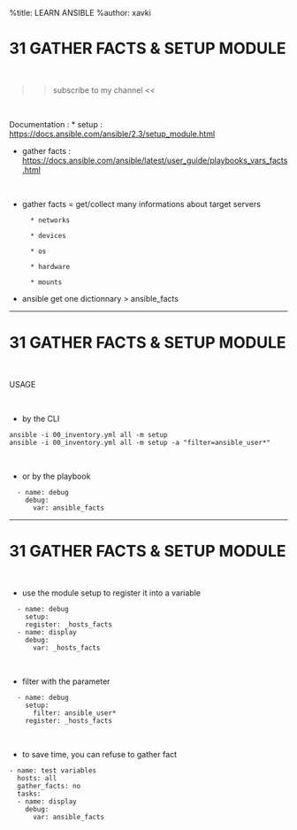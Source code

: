 %title: LEARN ANSIBLE
%author: xavki


# 31 GATHER FACTS & SETUP MODULE

<br>

>> subscribe to my channel <<

<br>

Documentation : 
	* setup : https://docs.ansible.com/ansible/2.3/setup_module.html
  * gather facts : https://docs.ansible.com/ansible/latest/user_guide/playbooks_vars_facts.html

<br>

* gather facts = get/collect many informations about target servers

		* networks

		* devices

		* os

		* hardware

		* mounts

* ansible get one dictionnary > ansible_facts


--------------------------------------------------------------


# 31 GATHER FACTS & SETUP MODULE


<br>

USAGE 


<br>

* by the CLI

```
ansible -i 00_inventory.yml all -m setup
ansible -i 00_inventory.yml all -m setup -a "filter=ansible_user*"
```
<br>

* or by the playbook

```
  - name: debug
    debug:
      var: ansible_facts
```


--------------------------------------------------------------


# 31 GATHER FACTS & SETUP MODULE


<br>

* use the module setup to register it into a variable

```
  - name: debug
    setup:
    register: _hosts_facts
  - name: display
    debug:
      var: _hosts_facts
```

<br>

* filter with the parameter

```
  - name: debug
    setup:
      filter: ansible_user*
    register: _hosts_facts
```

<br>

* to save time, you can refuse to gather fact

```
- name: test variables
  hosts: all
  gather_facts: no 
  tasks:
  - name: display
    debug:
      var: ansible_facts
```

